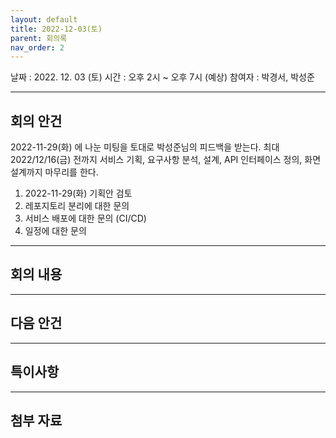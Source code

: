 ```yaml
---
layout: default
title: 2022-12-03(토)
parent: 회의록
nav_order: 2
---
```


날짜 : 2022. 12. 03 (토)
시간 : 오후 2시 ~ 오후 7시 (예상)
참여자 : 박경서, 박성준

---

## 회의 안건

2022-11-29(화) 에 나눈 미팅을 토대로 박성준님의 피드백을 받는다.
최대 2022/12/16(금) 전까지 서비스 기획, 요구사항 분석, 설계, API 인터페이스 정의, 화면 설계까지 마무리를 한다.

1. 2022-11-29(화) 기획안 검토
2. 레포지토리 분리에 대한 문의
3. 서비스 배포에 대한 문의 (CI/CD)
4. 일정에 대한 문의

---

## 회의 내용

---

## 다음 안건

---

## 특이사항

---

## 첨부 자료
